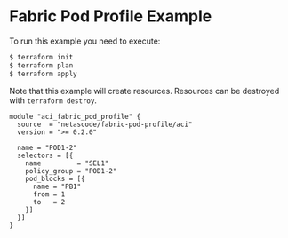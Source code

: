 <!-- BEGIN_TF_DOCS -->
# Fabric Pod Profile Example

To run this example you need to execute:

```bash
$ terraform init
$ terraform plan
$ terraform apply
```

Note that this example will create resources. Resources can be destroyed with `terraform destroy`.

```hcl
module "aci_fabric_pod_profile" {
  source  = "netascode/fabric-pod-profile/aci"
  version = ">= 0.2.0"

  name = "POD1-2"
  selectors = [{
    name         = "SEL1"
    policy_group = "POD1-2"
    pod_blocks = [{
      name = "PB1"
      from = 1
      to   = 2
    }]
  }]
}
```
<!-- END_TF_DOCS -->